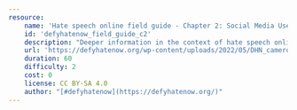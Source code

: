 ```yaml
---
resource:
    name: 'Hate speech online field guide - Chapter 2: Social Media Use and Fact Checking '
    id: 'defyhatenow_field_guide_c2'
    description: "Deeper information in the context of hate speech online."
    url: 'https://defyhatenow.org/wp-content/uploads/2022/05/DHN_cameroon_field_guide_EN_2021-chapter2.pdf'
    duration: 60
    difficulty: 2
    cost: 0 
    license: CC BY-SA 4.0
    author: "[#defyhatenow](https://defyhatenow.org/)"
---
```

